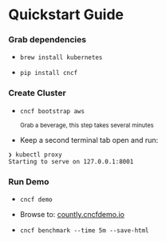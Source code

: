 # Quickstart Guide

### Grab dependencies

- `brew install kubernetes`

- `pip install cncf`

### Create Cluster

- `cncf bootstrap aws`

  <sub>Grab a beverage, this step takes several minutes</sub>
  
- Keep a second terminal tab open and run:
```
❯ kubectl proxy
Starting to serve on 127.0.0.1:8001
```

### Run Demo

- `cncf demo`

- Browse to: [countly.cncfdemo.io](countly.cncfdemo.io)

- `cncf benchmark --time 5m --save-html`
 
